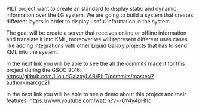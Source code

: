 PILT project want to create an standard to display static and dynamic information over the LG system. We are going to build a system that creates different layers in order to display useful information in the system.

The goal will be create a server that receives online or offline information and translate it into KML, moreover we will represent different uses cases like adding integrations with other Liquid Galaxy projects that has to send KML into the system.


In the next link you will be able to see the all the commits made it for this project during the GSOC 2016: https://github.com/LiquidGalaxyLAB/PILT/commits/master/?author=marcgc21

In the next link you will be able to see a demo about this project and their features: https://www.youtube.com/watch?v=-6Y4y4pHfIo